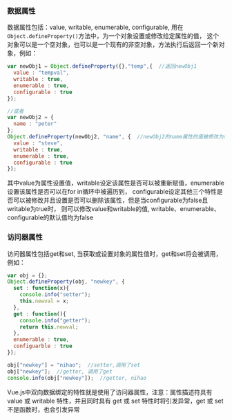 ### 数据属性
数据属性包括：value, writable, enumerable, configurable, 用在`Object.defineProperty()`方法中，为一个对象设置或修改给定属性的值，
这个对象可以是一个空对象，也可以是一个现有的非空对象，方法执行后返回一个新对象，例如：

```javascript
var newObj1 = Object.defineProperty({},"temp",{  //返回newObj1
  value : "tempval",
  writable : true,
  enumerable : true,
  configurable : true
});

//或者
var newObj2 = {
  name : "peter"
};
Object.defineProperty(newObj2, "name", {  //newObj2的name属性的值被修改为steve
  value : "steve",
  writable : true,
  enumerable : true,
  configurable : true
});
```
其中value为属性设置值，writable设定该属性是否可以被重新赋值，enumerable设置该属性是否可以在for in循环中被遍历到，
configurable设定其他三个特性是否可以被修改并且设置是否可以删除该属性，但是当configurable为false且writable为true时，
则可以修改value和writable的值, writable、enumerable、configurable的默认值均为false
### 访问器属性
访问器属性包括get和set, 当获取或设置对象的属性值时，get和set将会被调用，例如：
```javascript
var obj = {};
Object.defineProperty(obj, "newkey", {
  set : function(x){
    console.info("setter");
    this.newval = x;
  },
  get : function(){
    console.info("getter");
    return this.newval;
  },
  enumerable : true,
  configuarble : true
});

obj["newkey"] = "nihao";  //setter,调用了set
obj["newkey"];  //getter, 调用了get
console.info(obj["newkey"]);  //getter, nihao

```
Vue.js中双向数据绑定的特性就是使用了访问器属性，注意：属性描述符具有 value 或 writable 特性，并且同时具有 get 或 set 特性时将引发异常，get 或 set 不是函数时，也会引发异常




